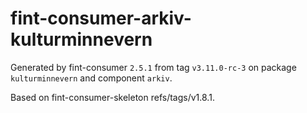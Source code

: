 # fint-consumer-arkiv-kulturminnevern

Generated by fint-consumer `2.5.1` from tag `v3.11.0-rc-3` on package `kulturminnevern` and component `arkiv`.

Based on fint-consumer-skeleton refs/tags/v1.8.1.
